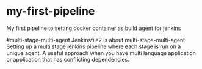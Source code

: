# my-first-pipeline
My first pipeline to setting docker container as build agent for jenkins

#multi-stage-multi-agent
Jenkinsfile2 is about multi-stage-multi-agent
Setting up a multi stage jenkins pipeline where each stage is run on a unique agent. A useful approach when you have multi language application or application that has conflicting dependencies.
